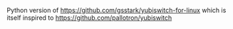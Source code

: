 Python version of https://github.com/gsstark/yubiswitch-for-linux
which is itself inspired to https://github.com/pallotron/yubiswitch
